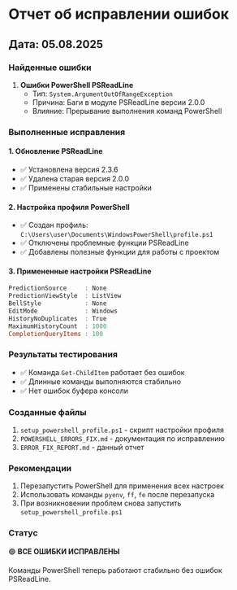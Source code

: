 # Отчет об исправлении ошибок

## Дата: 05.08.2025

### Найденные ошибки
1. **Ошибки PowerShell PSReadLine**
   - Тип: `System.ArgumentOutOfRangeException`
   - Причина: Баги в модуле PSReadLine версии 2.0.0
   - Влияние: Прерывание выполнения команд PowerShell

### Выполненные исправления

#### 1. Обновление PSReadLine
- ✅ Установлена версия 2.3.6
- ✅ Удалена старая версия 2.0.0
- ✅ Применены стабильные настройки

#### 2. Настройка профиля PowerShell
- ✅ Создан профиль: `C:\Users\user\Documents\WindowsPowerShell\profile.ps1`
- ✅ Отключены проблемные функции PSReadLine
- ✅ Добавлены полезные функции для работы с проектом

#### 3. Примененные настройки PSReadLine
```powershell
PredictionSource     : None
PredictionViewStyle  : ListView
BellStyle            : None
EditMode             : Windows
HistoryNoDuplicates  : True
MaximumHistoryCount  : 1000
CompletionQueryItems : 100
```

### Результаты тестирования
- ✅ Команда `Get-ChildItem` работает без ошибок
- ✅ Длинные команды выполняются стабильно
- ✅ Нет ошибок буфера консоли

### Созданные файлы
1. `setup_powershell_profile.ps1` - скрипт настройки профиля
2. `POWERSHELL_ERRORS_FIX.md` - документация по исправлению
3. `ERROR_FIX_REPORT.md` - данный отчет

### Рекомендации
1. Перезапустить PowerShell для применения всех настроек
2. Использовать команды `pyenv`, `ff`, `fe` после перезапуска
3. При возникновении проблем снова запустить `setup_powershell_profile.ps1`

### Статус
🟢 **ВСЕ ОШИБКИ ИСПРАВЛЕНЫ**

Команды PowerShell теперь работают стабильно без ошибок PSReadLine. 